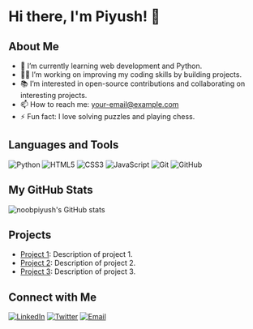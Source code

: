 # Hi there, I'm Piyush! 👋

<!-- You can add an image here -->
<!-- ![](https://your-image-url.com) -->

## About Me

- 🌱 I’m currently learning web development and Python.
- 👨‍💻 I’m working on improving my coding skills by building projects.
- 📚 I’m interested in open-source contributions and collaborating on interesting projects.
- 📫 How to reach me: [your-email@example.com](mailto:your-email@example.com)
- ⚡ Fun fact: I love solving puzzles and playing chess.

## Languages and Tools

![Python](https://img.shields.io/badge/Python-3776AB?style=for-the-badge&logo=python&logoColor=white)
![HTML5](https://img.shields.io/badge/HTML5-E34F26?style=for-the-badge&logo=html5&logoColor=white)
![CSS3](https://img.shields.io/badge/CSS3-1572B6?style=for-the-badge&logo=css3&logoColor=white)
![JavaScript](https://img.shields.io/badge/JavaScript-F7DF1E?style=for-the-badge&logo=javascript&logoColor=black)
![Git](https://img.shields.io/badge/Git-F05032?style=for-the-badge&logo=git&logoColor=white)
![GitHub](https://img.shields.io/badge/GitHub-181717?style=for-the-badge&logo=github&logoColor=white)

## My GitHub Stats

![noobpiyush's GitHub stats](https://github-readme-stats.vercel.app/api?username=noobpiyush&show_icons=true&theme=radical)

## Projects

- [Project 1](https://github.com/noobpiyush/project1): Description of project 1.
- [Project 2](https://github.com/noobpiyush/project2): Description of project 2.
- [Project 3](https://github.com/noobpiyush/project3): Description of project 3.

## Connect with Me

[![LinkedIn](https://img.shields.io/badge/LinkedIn-0A66C2?style=for-the-badge&logo=linkedin&logoColor=white)](https://www.linkedin.com/in/yourprofile)
[![Twitter](https://img.shields.io/badge/Twitter-1DA1F2?style=for-the-badge&logo=twitter&logoColor=white)](https://twitter.com/yourprofile)
[![Email](https://img.shields.io/badge/Email-D14836?style=for-the-badge&logo=gmail&logoColor=white)](mailto:your-email@example.com)

<!-- Add any other sections you find relevant -->
